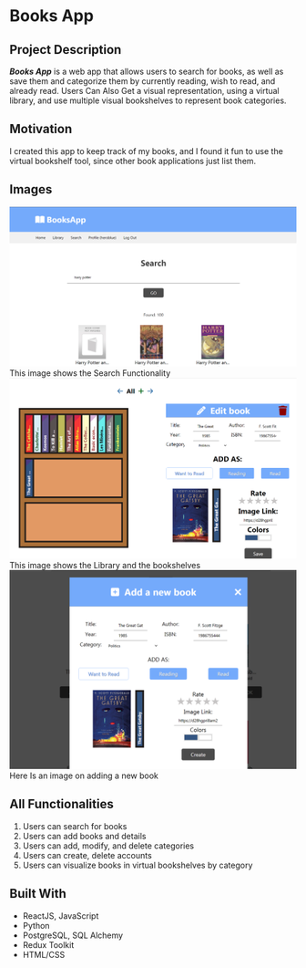 # Books App

## Project Description
_**Books App**_ is a web app that allows users to search for books, as well as save them
and categorize them by currently reading, wish to read, and already read.
Users Can Also Get a visual representation, using a virtual library, and use
multiple visual bookshelves to represent book categories.

## Motivation
I created this app to keep track of my books, and I found it fun to use the virtual bookshelf tool, since other book applications just list them.

## Images
![Image showing the Search functionality](https://github.com/gscruz627/booksapp/blob/master/misc/Screenshot%202023-12-17%20155736.png)
This image shows the Search Functionality
![Image showing the Library functionality](https://github.com/gscruz627/booksapp/blob/master/misc/Screenshot%202023-12-17%20162213.png)
This image shows the Library and the bookshelves
![Image showing how to add books](https://raw.githubusercontent.com/gscruz627/booksapp/master/misc/Screenshot%202023-12-17%20155534.png)
Here Is an image on adding a new book

## All Functionalities
1. Users can search for books
2. Users can add books and details
3. Users can add, modify, and delete categories
4. Users can create, delete accounts
5. Users can visualize books in virtual bookshelves by category

## Built With
- ReactJS, JavaScript
- Python
- PostgreSQL, SQL Alchemy
- Redux Toolkit
- HTML/CSS
